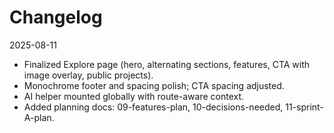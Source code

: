 # Changelog

2025-08-11
- Finalized Explore page (hero, alternating sections, features, CTA with image overlay, public projects).
- Monochrome footer and spacing polish; CTA spacing adjusted.
- AI helper mounted globally with route-aware context.
- Added planning docs: 09-features-plan, 10-decisions-needed, 11-sprint-A-plan.
